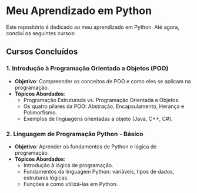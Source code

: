 # Meu Aprendizado em Python

Este repositório é dedicado ao meu aprendizado em Python. Até agora, concluí os seguintes cursos:

## Cursos Concluídos

### 1. Introdução à Programação Orientada a Objetos (POO)
- **Objetivo**: Compreender os conceitos de POO e como eles se aplicam na programação.
- **Tópicos Abordados**:
  - Programação Estruturada vs. Programação Orientada a Objetos.
  - Os quatro pilares da POO: Abstração, Encapsulamento, Herança e Polimorfismo.
  - Exemplos de linguagens orientadas a objeto (Java, C++, C#).

### 2. Linguagem de Programação Python - Básico
- **Objetivo**: Aprender os fundamentos de Python e lógica de programação.
- **Tópicos Abordados**:
  - Introdução à lógica de programação.
  - Fundamentos da linguagem Python: variáveis, tipos de dados, estruturas lógicas.
  - Funções e como utilizá-las em Python.
